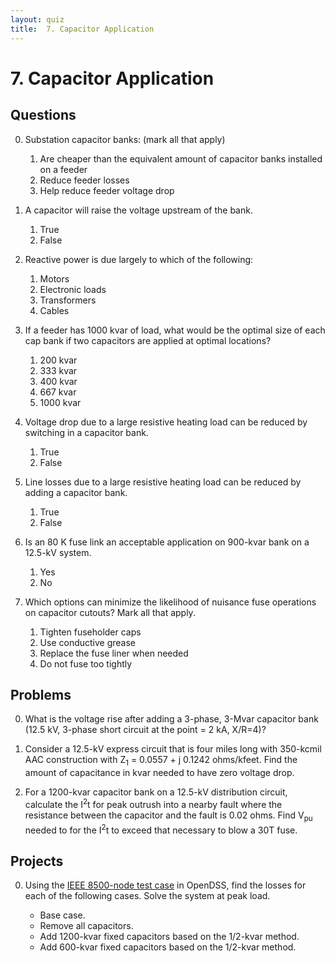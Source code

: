 ```yaml
---
layout: quiz
title:  7. Capacitor Application
---
```


# 7. Capacitor Application

## Questions

0. Substation capacitor banks: (mark all that apply)

   1. Are cheaper than the equivalent amount of capacitor banks installed on a feeder
   1. Reduce feeder losses
   1. Help reduce feeder voltage drop

0. A capacitor will raise the voltage upstream of the bank.

   1. True
   1. False

0. Reactive power is due largely to which of the following:

   1. Motors
   1. Electronic loads
   1. Transformers
   1. Cables

0. If a feeder has 1000 kvar of load, what would be the optimal size
   of each cap bank if two capacitors are applied at optimal
   locations?
   
   1. 200 kvar
   1. 333 kvar
   1. 400 kvar
   1. 667 kvar
   1. 1000 kvar

0. Voltage drop due to a large resistive heating load can be reduced
   by switching in a capacitor bank.
   
   1. True
   1. False

0. Line losses due to a large resistive heating load can be reduced by
   adding a capacitor bank.
   
   1. True
   1. False

0. Is an 80 K fuse link an acceptable application on 900-kvar bank on
   a 12.5-kV system.

   1. Yes
   1. No

0. Which options can minimize the likelihood of nuisance fuse
   operations on capacitor cutouts? Mark all that apply.

   1. Tighten fuseholder caps
   1. Use conductive grease
   1. Replace the fuse liner when needed
   1. Do not fuse too tightly

## Problems

0. What is the voltage rise after adding a 3-phase, 3-Mvar capacitor
   bank (12.5 kV, 3-phase short circuit at the point = 2 kA, X/R=4)?

0. Consider a 12.5-kV express circuit that is four miles long with
   350-kcmil AAC construction with Z<sub>1</sub> = 0.0557 + j 0.1242
   ohms/kfeet. Find the amount of capacitance in kvar needed to have
   zero voltage drop.

0. For a 1200-kvar capacitor bank on a 12.5-kV distribution circuit,
   calculate the I<sup>2</sup>t for peak outrush into a nearby fault
   where the resistance between the capacitor and the fault is 0.02
   ohms. Find V<sub>pu</sub> needed to for the I<sup>2</sup>t to
   exceed that necessary to blow a 30T fuse.


## Projects

0. Using the 
   [IEEE 8500-node test case](http://svn.code.sf.net/p/electricdss/code/trunk/Distrib/IEEETestCases/8500-Node/)
   in OpenDSS, find the losses for each of the following cases. Solve
   the system at peak load.

   - Base case.
   - Remove all capacitors.
   - Add 1200-kvar fixed capacitors based on the 1/2-kvar method.
   - Add 600-kvar fixed capacitors based on the 1/2-kvar method.
  

